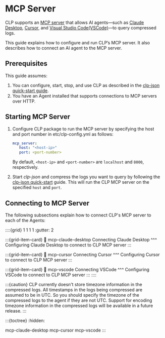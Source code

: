 # MCP Server

CLP supports an [MCP server](https://modelcontextprotocol.io/docs/getting-started/intro)
that allows AI agents—such as
[Claude Desktop](https://claude.com/product/overview), [Cursor](https://cursor.com/), and
[Visual Studio Code(VSCode)](https://code.visualstudio.com/)—to query compressed logs.

This guide explains how to configure and run CLP’s MCP server. It also describes how
to connect an AI agent to the MCP server.

## Prerequisites

This guide assumes:

1. You can configure, start, stop, and use CLP as described in the
   [clp-json quick-start guide](../quick-start/clp-json.md).
2. You have an Agent installed that supports connections to MCP servers over HTTP.

## Starting MCP Server

1. Configure CLP package to run the MCP server by specifying the host and port 
number in etc/clp-config.yml as follows:

    ```yaml
    mcp_server:
       host: "<host-ip>"
       port: <port-number>
    ```

    By default, `<host-ip>` and `<port-number>` are `localhost` and `8000`, respectively.

2. Start *clp-json* and compress the logs you want to query by 
following the [clp-json quick-start](../quick-start/clp-json.md) guide. 
This will run the CLP MCP server on the specified `host` and `port`.

## Connecting to MCP Server

The following subsections explain how to connect CLP's MCP server to each of the Agents:

::::{grid} 1 1 1 1
:gutter: 2

:::{grid-item-card}
:link: mcp-claude-desktop
Connecting Claude Desktop
^^^
Configuring Claude Desktop to connect to CLP MCP server
:::

:::{grid-item-card}
:link: mcp-cursor
Connecting Cursor
^^^
Configuring Cursor to connect to CLP MCP server
:::

:::{grid-item-card}
:link: mcp-vscode
Connecting VSCode
^^^
Configuring VSCode to connect to CLP MCP server
:::
::::

:::{caution}
CLP currently doesn't store timezone information in the compressed logs.
All timestamps in the logs being compressed are assumed to be in UTC.
So you should specify the timezone of the compressed logs to the agent if they are not UTC.
Support for encoding timezone information in the compressed logs will be
available in a future release.
:::

:::{toctree}
:hidden:

mcp-claude-desktop
mcp-cursor
mcp-vscode
:::

